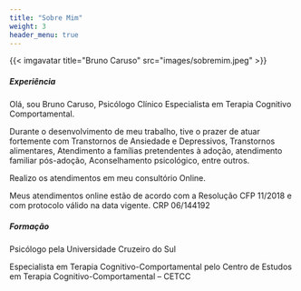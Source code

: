 ```yaml
---
title: "Sobre Mim"
weight: 3
header_menu: true
---
```


{{< imgavatar title="Bruno Caruso" src="images/sobremim.jpeg" >}}


##### Experiência

Olá, sou Bruno Caruso, Psicólogo Clínico Especialista em Terapia Cognitivo Comportamental.

Durante o desenvolvimento de meu trabalho, tive o prazer de atuar fortemente com Transtornos de Ansiedade e Depressivos, Transtornos alimentares, Atendimento a famílias pretendentes à adoção, atendimento familiar pós-adoção, Aconselhamento psicológico, entre outros.

Realizo os atendimentos em meu consultório Online.

Meus atendimentos online estão de acordo com a Resolução CFP 11/2018 e com protocolo válido na data vigente.
CRP 06/144192

##### Formação

Psicólogo pela Universidade Cruzeiro do Sul

Especialista em Terapia Cognitivo-Comportamental pelo Centro de Estudos em Terapia Cognitivo-Comportamental – CETCC


<!-- Google tag (gtag.js) - Google Analytics -->
<script async src="https://www.googletagmanager.com/gtag/js?id=G-8PRN5ZRZ02">
</script>
<script>
  window.dataLayer = window.dataLayer || [];
  function gtag(){dataLayer.push(arguments);}
  gtag('js', new Date());

  gtag('config', 'G-8PRN5ZRZ02');
</script>
